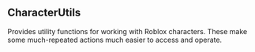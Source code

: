 ## CharacterUtils

Provides utility functions for working with Roblox characters. These make some much-repeated actions much easier to access and operate.